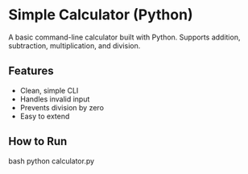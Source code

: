 #  Simple Calculator (Python)

A basic command-line calculator built with Python. Supports addition, subtraction, multiplication, and division.

##  Features
- Clean, simple CLI
- Handles invalid input
- Prevents division by zero
- Easy to extend

##  How to Run

bash
python calculator.py
